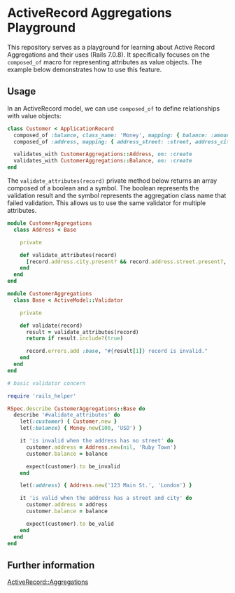 # ActiveRecord Aggregations Playground

This repository serves as a playground for learning about Active Record Aggregations and their uses (Rails 7.0.8). It specifically focuses on the `composed_of` macro for representing attributes as value objects. The example below demonstrates how to use this feature.

## Usage

In an ActiveRecord model, we can use `composed_of` to define relationships with value objects:

```ruby
class Customer < ApplicationRecord
  composed_of :balance, class_name: 'Money', mapping: { balance: :amount }
  composed_of :address, mapping: { address_street: :street, address_city: :city }

  validates_with CustomerAggregations::Address, on: :create
  validates_with CustomerAggregations::Balance, on: :create
end
```

The `validate_attributes(record)` private method below returns an array composed of a boolean and a symbol.
The boolean represents the validation result and the symbol represents the aggregation class name that failed validation.
This allows us to use the same validator for multiple attributes.

```ruby
module CustomerAggregations
  class Address < Base

    private

    def validate_attributes(record)
      [record.address.city.present? && record.address.street.present?, :address]
    end
  end
end
```

```ruby
module CustomerAggregations
  class Base < ActiveModel::Validator

    private

    def validate(record)
      result = validate_attributes(record)
      return if result.include?(true)

      record.errors.add :base, "#{result[1]} record is invalid."
    end
  end
end
```

```ruby
# basic validator concern

require 'rails_helper'

RSpec.describe CustomerAggregations::Base do
  describe '#validate_attributes' do
    let(:customer) { Customer.new }
    let(:balance) { Money.new(100, 'USD') }

    it 'is invalid when the address has no street' do
      customer.address = Address.new(nil, 'Ruby Town')
      customer.balance = balance

      expect(customer).to be_invalid
    end

    let(:address) { Address.new('123 Main St.', 'London') }

    it 'is valid when the address has a street and city' do
      customer.address = address
      customer.balance = balance

      expect(customer).to be_valid
    end
  end
end
```

## Further information
[ActiveRecord::Aggregations](https://api.rubyonrails.org/classes/ActiveRecord/Aggregations/ClassMethods.html)
